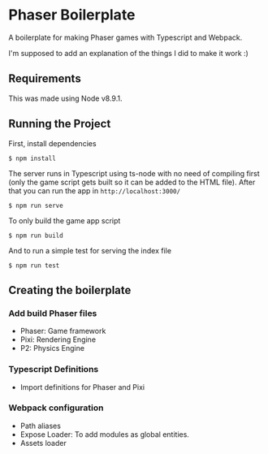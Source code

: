 # Phaser Boilerplate

A boilerplate for making Phaser games with Typescript and Webpack.

I'm supposed to add an explanation of the things I did to make it work :)

## Requirements

This was made using Node v8.9.1.

## Running the Project

First, install dependencies

`$ npm install` 

The server runs in Typescript using ts-node with no need of compiling first (only the game script gets built so it can be added to the HTML file). After that you can run the app in `http://localhost:3000/`

`$ npm run serve` 

To only build the game app script

`$ npm run build` 

And to run a simple test for serving the index file

`$ npm run test`

## Creating the boilerplate

### Add build Phaser files

* Phaser: Game framework
* Pixi: Rendering Engine
* P2: Physics Engine

### Typescript Definitions

* Import definitions for Phaser and Pixi

### Webpack configuration

* Path aliases
* Expose Loader: To add modules as global entities.
* Assets loader